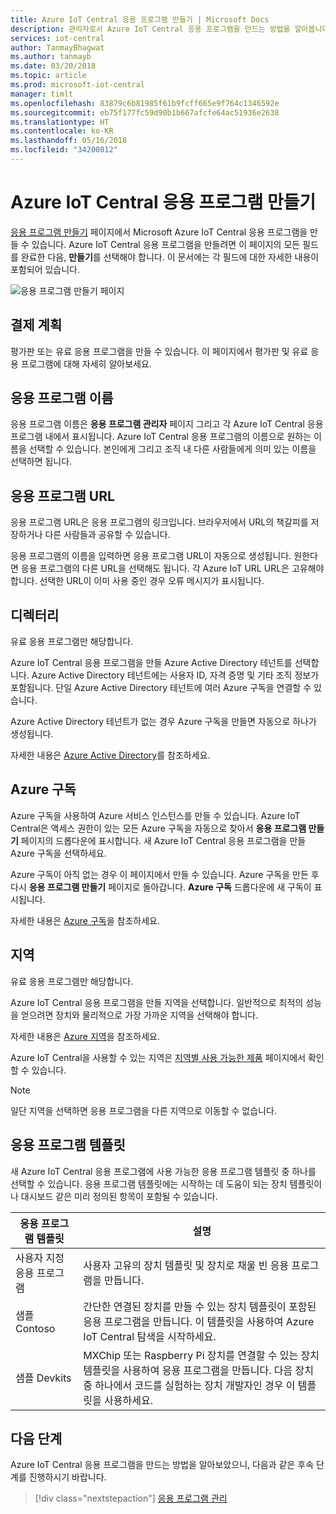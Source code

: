 ```yaml
---
title: Azure IoT Central 응용 프로그램 만들기 | Microsoft Docs
description: 관리자로서 Azure IoT Central 응용 프로그램을 만드는 방법을 알아봅니다.
services: iot-central
author: TanmayBhagwat
ms.author: tanmayb
ms.date: 03/20/2018
ms.topic: article
ms.prod: microsoft-iot-central
manager: timlt
ms.openlocfilehash: 83879c6b81985f61b9fcff665e9f764c1346592e
ms.sourcegitcommit: eb75f177fc59d90b1b667afcfe64ac51936e2638
ms.translationtype: HT
ms.contentlocale: ko-KR
ms.lasthandoff: 05/16/2018
ms.locfileid: "34200812"
---
```

# <a name="create-your-azure-iot-central-application"></a>Azure IoT Central 응용 프로그램 만들기

[응용 프로그램 만들기](https://apps.microsoftiotcentral.com/create) 페이지에서 Microsoft Azure IoT Central 응용 프로그램을 만들 수 있습니다. Azure IoT Central 응용 프로그램을 만들려면 이 페이지의 모든 필드를 완료한 다음, **만들기**를 선택해야 합니다. 이 문서에는 각 필드에 대한 자세한 내용이 포함되어 있습니다.

![응용 프로그램 만들기 페이지](media\howto-create-application\image1.png)

## <a name="payment-plan"></a>결제 계획

평가판 또는 유료 응용 프로그램을 만들 수 있습니다. 이 페이지에서 평가판 및 유료 응용 프로그램에 대해 자세히 알아보세요.

## <a name="application-name"></a>응용 프로그램 이름

응용 프로그램 이름은 **응용 프로그램 관리자** 페이지 그리고 각 Azure IoT Central 응용 프로그램 내에서 표시됩니다. Azure IoT Central 응용 프로그램의 이름으로 원하는 이름을 선택할 수 있습니다. 본인에게 그리고 조직 내 다른 사람들에게 의미 있는 이름을 선택하면 됩니다.

## <a name="application-url"></a>응용 프로그램 URL

응용 프로그램 URL은 응용 프로그램의 링크입니다. 브라우저에서 URL의 책갈피를 저장하거나 다른 사람들과 공유할 수 있습니다.

응용 프로그램의 이름을 입력하면 응용 프로그램 URL이 자동으로 생성됩니다. 원한다면 응용 프로그램의 다른 URL을 선택해도 됩니다. 각 Azure IoT URL URL은 고유해야 합니다. 선택한 URL이 이미 사용 중인 경우 오류 메시지가 표시됩니다.

## <a name="directory"></a>디렉터리

유료 응용 프로그램만 해당합니다.

Azure IoT Central 응용 프로그램을 만들 Azure Active Directory 테넌트를 선택합니다. Azure Active Directory 테넌트에는 사용자 ID, 자격 증명 및 기타 조직 정보가 포함됩니다. 단일 Azure Active Directory 테넌트에 여러 Azure 구독을 연결할 수 있습니다.

Azure Active Directory 테넌트가 없는 경우 Azure 구독을 만들면 자동으로 하나가 생성됩니다.

자세한 내용은 [Azure Active Directory](https://docs.microsoft.com/azure/active-directory/)를 참조하세요.

## <a name="azure-subscription"></a>Azure 구독

Azure 구독을 사용하여 Azure 서비스 인스턴스를 만들 수 있습니다. Azure IoT Central은 액세스 권한이 있는 모든 Azure 구독을 자동으로 찾아서 **응용 프로그램 만들기** 페이지의 드롭다운에 표시합니다. 새 Azure IoT Central 응용 프로그램을 만들 Azure 구독을 선택하세요.

Azure 구독이 아직 없는 경우 이 페이지에서 만들 수 있습니다. Azure 구독을 만든 후 다시 **응용 프로그램 만들기** 페이지로 돌아갑니다. **Azure 구독** 드롭다운에 새 구독이 표시됩니다.

자세한 내용은 [Azure 구독](https://docs.microsoft.com/azure/guides/developer/azure-developer-guide#understanding-accounts-subscriptions-and-billing)을 참조하세요.

## <a name="region"></a>지역

유료 응용 프로그램만 해당합니다.

Azure IoT Central 응용 프로그램을 만들 지역을 선택합니다. 일반적으로 최적의 성능을 얻으려면 장치와 물리적으로 가장 가까운 지역을 선택해야 합니다.

자세한 내용은 [Azure 지역](https://docs.microsoft.com/en-us/azure/guides/developer/azure-developer-guide#azure-regions)을 참조하세요.

Azure IoT Central을 사용할 수 있는 지역은 [지역별 사용 가능한 제품](https://azure.microsoft.com/regions/services/) 페이지에서 확인할 수 있습니다.

> [!Note]
> 일단 지역을 선택하면 응용 프로그램을 다른 지역으로 이동할 수 없습니다.

## <a name="application-template"></a>응용 프로그램 템플릿

새 Azure IoT Central 응용 프로그램에 사용 가능한 응용 프로그램 템플릿 중 하나를 선택할 수 있습니다. 응용 프로그램 템플릿에는 시작하는 데 도움이 되는 장치 템플릿이나 대시보드 같은 미리 정의된 항목이 포함될 수 있습니다.

| 응용 프로그램 템플릿 | 설명 |
| -------------------- | ----------- |
| 사용자 지정 응용 프로그램   | 사용자 고유의 장치 템플릿 및 장치로 채울 빈 응용 프로그램을 만듭니다. |
| 샘플 Contoso       | 간단한 연결된 장치를 만들 수 있는 장치 템플릿이 포함된 응용 프로그램을 만듭니다. 이 템플릿을 사용하여 Azure IoT Central 탐색을 시작하세요. |
| 샘플 Devkits       | MXChip 또는 Raspberry Pi 장치를 연결할 수 있는 장치 템플릿을 사용하여 응용 프로그램을 만듭니다. 다음 장치 중 하나에서 코드를 실험하는 장치 개발자인 경우 이 템플릿을 사용하세요. |

## <a name="next-steps"></a>다음 단계

Azure IoT Central 응용 프로그램을 만드는 방법을 알아보았으니, 다음과 같은 후속 단계를 진행하시기 바랍니다.

> [!div class="nextstepaction"]
> [응용 프로그램 관리](howto-administer.md)